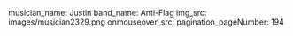 musician_name: Justin
band_name: Anti-Flag
img_src: images/musician2329.png
onmouseover_src: 
pagination_pageNumber: 194